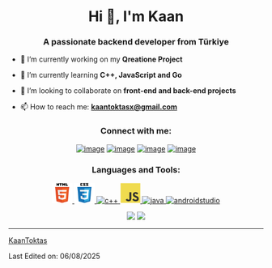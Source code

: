 <h1 align="center">Hi 👋, I'm Kaan </h1>
<h3 align="center">A passionate backend developer from Türkiye</h3>

- 🔭 I’m currently working on my **Qreatione Project**

- 🌱 I’m currently learning **C++, JavaScript and Go**

- 👯 I’m looking to collaborate on **front-end and back-end projects**

- 📫 How to reach me: **kaantoktasx@gmail.com**


<h3 align="center">Connect with me:</h3>
<div align="center">

[![image](https://img.shields.io/badge/LinkedIn-0077B5?style=for-the-badge&logo=linkedin&logoColor=white)](https://www.linkedin.com/in/kaan-toktaş-01a562323)
[![image](https://img.shields.io/badge/Instagram-E4405F?style=for-the-badge&logo=instagram&logoColor=white)](https://www.instagram.com/evetkaansendeyiz)
[![image](https://img.shields.io/badge/Twitter-1DA1F2?style=for-the-badge&logo=twitter&logoColor=white)](https://twitter.com/mizrak_kaan)
[![image](https://img.shields.io/badge/Gmail-D14836?style=for-the-badge&logo=gmail&logoColor=white)](mailto:kaantoktasx@gmail.com)
  
</div>

<h3 align="center">Languages and Tools:</h3>

<p align="center"> 
  <a href="https://www.w3.org/html/" target="_blank"> 
    <img src="https://raw.githubusercontent.com/devicons/devicon/master/icons/html5/html5-original-wordmark.svg" alt="html5" width="40" height="40"/> 
  </a>
  <a href="https://www.w3schools.com/css/" target="_blank"> 
    <img src="https://raw.githubusercontent.com/devicons/devicon/master/icons/css3/css3-original-wordmark.svg" alt="css3" width="40" height="40"/> 
  </a> 
  <a href="https://www.python.org" target="_blank"> 
    <img src="https://cdn.jsdelivr.net/gh/devicons/devicon@latest/icons/cplusplus/cplusplus-original.svg" alt="c++" width="40" height="40"/> 
  </a>  
  <a href="https://developer.mozilla.org/en-US/docs/Web/JavaScript" target="_blank"> 
    <img src="https://raw.githubusercontent.com/devicons/devicon/master/icons/javascript/javascript-original.svg" alt="javascript" width="40" height="40"/> 
  </a> 
  <a href="https://www.java.com" target="_blank"> 
    <img src="https://cdn.jsdelivr.net/gh/devicons/devicon@latest/icons/java/java-plain.svg" alt="java" width="40" height="40"/> 
  </a> 
  <a href="https://developer.android.com/studio?hl=tr" target="_blank"> 
    <img src="https://cdn.jsdelivr.net/gh/devicons/devicon@latest/icons/androidstudio/androidstudio-original.svg" alt="androidstudio" width="40" height="40"/> 
  </a>
  
  
</p>

<p align= "center">
  <img height= "150" src="https://github-readme-stats.vercel.app/api?username=kaantoktas&theme=react&show_icons=true&include_all_commits=true" />
  <img height= "150" src="https://github-readme-stats.vercel.app/api/top-langs/?username=kaantoktas&theme=react&layout=compact" />
</p>

------

[KaanToktas](https://github.com/kaantoktas)

Last Edited on: 06/08/2025
